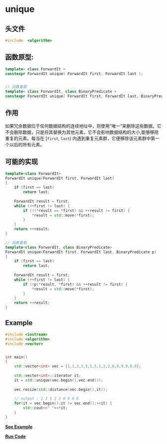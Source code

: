 # unique

## 头文件
```cpp
#include  <algorithm>
```

## 函数原型:

```cpp
template< class ForwardIt >
constexpr ForwardIt unique( ForwardIt first, ForwardIt last );


// 函数重载
template< class ForwardIt, class BinaryPredicate >
constexpr ForwardIt unique( ForwardIt first, ForwardIt last, BinaryPredicate p );
```


## 作用
如果冗余数据位于任何数据结构的连续地址中，则使用“唯一”来删除这些数据。它不会删除数据，只是将其替换为其他元素。它不会影响数据结构的大小,能够移除重复的元素。每当在 [`first`, `last`) 内遇到重复元素群，它便移除该元素群中第一个以后的所有元素。

## 可能的实现
```cpp
template<class ForwardIt>
ForwardIt unique(ForwardIt first, ForwardIt last)
{
    if (first == last)
        return last;
 
    ForwardIt result = first;
    while (++first != last) {
        if (!(*result == *first) && ++result != first) {
            *result = std::move(*first);
        }
    }
    return ++result;
}

// 函数重载
template<class ForwardIt, class BinaryPredicate>
ForwardIt unique(ForwardIt first, ForwardIt last, BinaryPredicate p)
{
    if (first == last)
        return last;
 
    ForwardIt result = first;
    while (++first != last) {
        if (!p(*result, *first) && ++result != first) {
            *result = std::move(*first);
        }
    }
    return ++result;
}
```

## Example
  
```cpp
#include <iostream>
#include <algorithm>
#include <vector>


int main()
{
    std::vector<int> vec = {1,1,3,3,5,5,5,1,2,2,8,9,9,9,0,8};
		
    std::vector<int>::iterator it;
    it = std::unique(vec.begin(),vec.end());
		
    vec.resize(std::distance(vec.begin(),it));
		
    // output : 1 3 5 1 2 8 9 0 8
    for(it = vec.begin();it != vec.end();++it) {
        std::cout<<" "<<*it;
    }
}
```
**[See Example](snippets/unique.cpp)**    

**[Run Code](https://rextester.com/WNJWNV45018)**